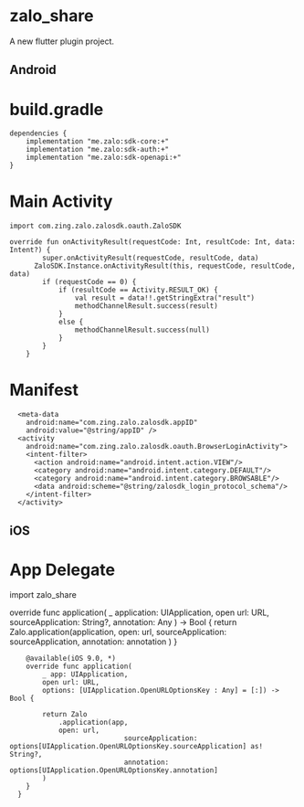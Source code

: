 # zalo_share

A new flutter plugin project.

## Android 

# build.gradle

    dependencies {
        implementation "me.zalo:sdk-core:+"
        implementation "me.zalo:sdk-auth:+"
        implementation "me.zalo:sdk-openapi:+"
    }
    
# Main Activity

    import com.zing.zalo.zalosdk.oauth.ZaloSDK

    override fun onActivityResult(requestCode: Int, resultCode: Int, data: Intent?) {
            super.onActivityResult(requestCode, resultCode, data)
          ZaloSDK.Instance.onActivityResult(this, requestCode, resultCode, data)
            if (requestCode == 0) {
                if (resultCode == Activity.RESULT_OK) {
                    val result = data!!.getStringExtra("result")
                    methodChannelResult.success(result)
                }
                else {
                    methodChannelResult.success(null)
                }
            }
        }
    
# Manifest 
 <!-- ZALO -->
      <meta-data
        android:name="com.zing.zalo.zalosdk.appID"
        android:value="@string/appID" />
      <activity
        android:name="com.zing.zalo.zalosdk.oauth.BrowserLoginActivity">
        <intent-filter>
          <action android:name="android.intent.action.VIEW"/>
          <category android:name="android.intent.category.DEFAULT"/>
          <category android:name="android.intent.category.BROWSABLE"/>
          <data android:scheme="@string/zalosdk_login_protocol_schema"/>
        </intent-filter>
      </activity>

## iOS 
# App Delegate  
import zalo_share


 override func application(
            _ application: UIApplication,
            open url: URL,
            sourceApplication: String?,
            annotation: Any
        ) -> Bool {
            return Zalo.application(application,
                open: url,
                sourceApplication: sourceApplication,
                annotation: annotation
            )
        }

        @available(iOS 9.0, *)
        override func application(
            _ app: UIApplication,
            open url: URL,
            options: [UIApplication.OpenURLOptionsKey : Any] = [:]) -> Bool {

            return Zalo
                .application(app,
                open: url,
                                sourceApplication: options[UIApplication.OpenURLOptionsKey.sourceApplication] as! String?,
                                annotation: options[UIApplication.OpenURLOptionsKey.annotation]
            )
        }
      }

